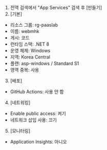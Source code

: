 1. 전역 검색에서 "App Services" 검색 후 [만들기]
2. [기본]
- 리소스 그룹: rg-paaslab
- 이름: webmhk
- 게시: 코드
- 런타임 스택: .NET 8
- 운영 체제: Windows
- 지역: Korea Central
- 플랜: asp-windows / Standard S1
- 영역 중복: 사용

3. [배포]
- GitHub Actions: 사용 안 함

4. [네트워킹]
- Enable public access: 켜기
- 네트워크 삽입 사용: 끄기

5. [모니터링]
- Application Insights: 아니오

